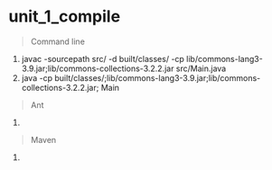 # unit_1_compile
> Command line
1. javac -sourcepath src/ -d built/classes/ -cp lib/commons-lang3-3.9.jar;lib/commons-collections-3.2.2.jar src/Main.java
2. java -cp built/classes/;lib/commons-lang3-3.9.jar;lib/commons-collections-3.2.2.jar; Main
>Ant
1.
>Maven
1. 